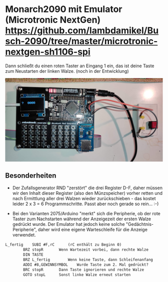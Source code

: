 # Monarch2090 mit Emulator (Microtronic NextGen) https://github.com/lambdamikel/Busch-2090/tree/master/microtronic-nextgen-sh1106-spi

Dann schließt du einen roten Taster an Eingang 1 ein, das ist deine Taste zum Neustarten der linken Walze. (noch in der Entwicklung)

![Schaltplan](/pics/MonarchEmulator.jpg)


## Besonderheiten

- Der Zufallsgenerator RND "zerstört" die drei Register D-F, daher müssen wir den Inhalt dieser Register (also den Münzspeicher) vorher retten und nach Ermittlung aller drei Walzen wieder zurückschieben - das kostet leider 2 x 3 = 6 Programmschritte. Passt aber noch gerade so rein... :-)

- Bei den Varianten 2075/Arduino "merkt" sich die Peripherie, ob der rote Taster zum Nachstarten während der Anzeigezeit der ersten Walze gedrückt wurde. Der Emulator hat jedoch keine solche "Gedächtnis-Peripherie", daher wird eine eigene Warteschleife für die Anzeige verwendet.
```
L_fertig	SUBI #F,rC		(rC enthält zu Beginn 0)
		BRZ stopR		Wenn Wartezeit vorbei, dann rechte Walze      
		DIN TASTE
		BRZ L_fertig		Wenn keine Taste, dann Schleifenanfang
		ADDI #8,GEWINNSYMBOL	Wurde Taste zum 2. Mal gedrückt?
		BRC stopR		Dann Taste ignorieren und rechte Walze 
		GOTO stopL		Sonst linke Walze erneut starten
```
